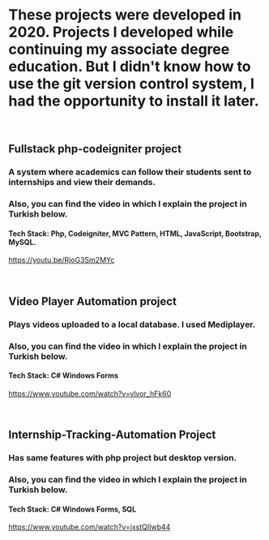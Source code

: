 # These projects were developed in 2020. Projects I developed while continuing my associate degree education. But I didn't know how to use the git version control system, I had the opportunity to install it later.

<br/>

## Fullstack php-codeigniter project
### A system where academics can follow their students sent to internships and view their demands. 
### Also, you can find the video in which I explain the project in Turkish below.
#### Tech Stack: Php, Codeigniter, MVC Pattern, HTML, JavaScript, Bootstrap, MySQL. <br/>
https://youtu.be/RjoG3Sm2MYc

<br/>

## Video Player Automation project
### Plays videos uploaded to a local database. I used Mediplayer.
### Also, you can find the video in which I explain the project in Turkish below.
#### Tech Stack: C# Windows Forms  <br/>
https://www.youtube.com/watch?v=vlvor_hFk60

<br/>

## Internship-Tracking-Automation Project
### Has same features with php project but desktop version.
### Also, you can find the video in which I explain the project in Turkish below.
#### Tech Stack: C# Windows Forms, SQL <br/>
https://www.youtube.com/watch?v=jxstQIIwb44
